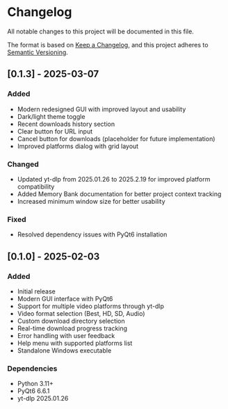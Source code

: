 # Changelog

All notable changes to this project will be documented in this file.

The format is based on [Keep a Changelog](https://keepachangelog.com/en/1.0.0/),
and this project adheres to [Semantic Versioning](https://semver.org/spec/v2.0.0.html).

## [0.1.3] - 2025-03-07

### Added
- Modern redesigned GUI with improved layout and usability
- Dark/light theme toggle
- Recent downloads history section
- Clear button for URL input
- Cancel button for downloads (placeholder for future implementation)
- Improved platforms dialog with grid layout

### Changed
- Updated yt-dlp from 2025.01.26 to 2025.2.19 for improved platform compatibility
- Added Memory Bank documentation for better project context tracking
- Increased minimum window size for better usability

### Fixed
- Resolved dependency issues with PyQt6 installation

## [0.1.0] - 2025-02-03

### Added
- Initial release
- Modern GUI interface with PyQt6
- Support for multiple video platforms through yt-dlp
- Video format selection (Best, HD, SD, Audio)
- Custom download directory selection
- Real-time download progress tracking
- Error handling with user feedback
- Help menu with supported platforms list
- Standalone Windows executable

### Dependencies
- Python 3.11+
- PyQt6 6.6.1
- yt-dlp 2025.01.26
